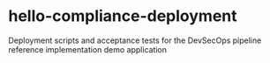 # hello-compliance-deployment
Deployment scripts and acceptance tests for the DevSecOps pipeline reference implementation demo application

